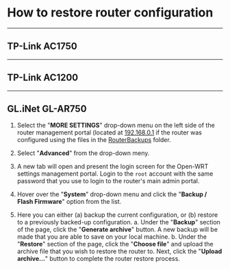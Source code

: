# How to restore router configuration #
---
## TP-Link AC1750 ##

---
## TP-Link AC1200 ##

---
## GL.iNet GL-AR750 ##

1. Select the "**MORE SETTINGS**" drop-down menu on the left side of the router management portal (located at [192.168.0.1](http://192.168.0.1) if the router was configured using the files in the [RouterBackups](/RouterBackups/) folder.

2. Select "**Advanced**" from the drop-down meny.

3. A new tab will open and present the login screen for the Open-WRT settings management portal. Login to the `root` account with the same password that you use to login to the router's main admin portal. 

4. Hover over the "**System**" drop-down menu and click the "**Backup / Flash Firmware**" option from the list. 

5. Here you can either (a) backup the current configuration, or (b) restore to a previously backed-up configuration. 
a. Under the "**Backup**" section of the page, click the "**Generate archive**" button. A new backup will be made that you are able to save on your local machine. 
b. Under the "**Restore**" section of the page, click the "**Choose file**" and upload the archive file that you wish to restore the router to. Next, click the "**Upload archive...**" button to complete the router restore process. 
